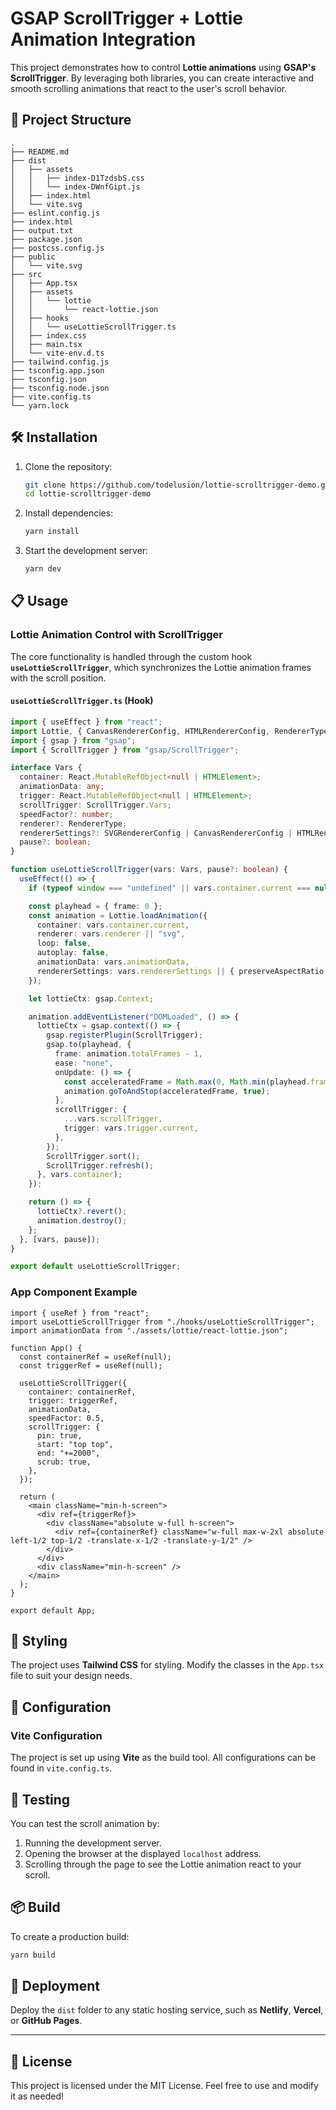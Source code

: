 # GSAP ScrollTrigger + Lottie Animation Integration

This project demonstrates how to control **Lottie animations** using **GSAP's ScrollTrigger**. By leveraging both libraries, you can create interactive and smooth scrolling animations that react to the user's scroll behavior.

## 📂 Project Structure
```
.
├── README.md
├── dist
│   ├── assets
│   │   ├── index-D1TzdsbS.css
│   │   └── index-DWnfGipt.js
│   ├── index.html
│   └── vite.svg
├── eslint.config.js
├── index.html
├── output.txt
├── package.json
├── postcss.config.js
├── public
│   └── vite.svg
├── src
│   ├── App.tsx
│   ├── assets
│   │   └── lottie
│   │       └── react-lottie.json
│   ├── hooks
│   │   └── useLottieScrollTrigger.ts
│   ├── index.css
│   ├── main.tsx
│   └── vite-env.d.ts
├── tailwind.config.js
├── tsconfig.app.json
├── tsconfig.json
├── tsconfig.node.json
├── vite.config.ts
└── yarn.lock
```

## 🛠️ Installation
1. Clone the repository:
   ```bash
   git clone https://github.com/todelusion/lottie-scrolltrigger-demo.git
   cd lottie-scrolltrigger-demo
   ```
2. Install dependencies:
   ```bash
   yarn install
   ```
3. Start the development server:
   ```bash
   yarn dev
   ```

## 📋 Usage
### Lottie Animation Control with ScrollTrigger
The core functionality is handled through the custom hook **`useLottieScrollTrigger`**, which synchronizes the Lottie animation frames with the scroll position.

#### **`useLottieScrollTrigger.ts`** (Hook)
```typescript
import { useEffect } from "react";
import Lottie, { CanvasRendererConfig, HTMLRendererConfig, RendererType, SVGRendererConfig } from "lottie-web";
import { gsap } from "gsap";
import { ScrollTrigger } from "gsap/ScrollTrigger";

interface Vars {
  container: React.MutableRefObject<null | HTMLElement>;
  animationData: any;
  trigger: React.MutableRefObject<null | HTMLElement>;
  scrollTrigger: ScrollTrigger.Vars;
  speedFactor?: number;
  renderer?: RendererType;
  rendererSettings?: SVGRendererConfig | CanvasRendererConfig | HTMLRendererConfig;
  pause?: boolean;
}

function useLottieScrollTrigger(vars: Vars, pause?: boolean) {
  useEffect(() => {
    if (typeof window === "undefined" || vars.container.current === null || vars.trigger === null || pause) return;

    const playhead = { frame: 0 };
    const animation = Lottie.loadAnimation({
      container: vars.container.current,
      renderer: vars.renderer || "svg",
      loop: false,
      autoplay: false,
      animationData: vars.animationData,
      rendererSettings: vars.rendererSettings || { preserveAspectRatio: "xMidYMid slice" },
    });

    let lottieCtx: gsap.Context;

    animation.addEventListener("DOMLoaded", () => {
      lottieCtx = gsap.context(() => {
        gsap.registerPlugin(ScrollTrigger);
        gsap.to(playhead, {
          frame: animation.totalFrames - 1,
          ease: "none",
          onUpdate: () => {
            const acceleratedFrame = Math.max(0, Math.min(playhead.frame * (vars?.speedFactor ?? 1), animation.totalFrames - 1));
            animation.goToAndStop(acceleratedFrame, true);
          },
          scrollTrigger: {
            ...vars.scrollTrigger,
            trigger: vars.trigger.current,
          },
        });
        ScrollTrigger.sort();
        ScrollTrigger.refresh();
      }, vars.container);
    });

    return () => {
      lottieCtx?.revert();
      animation.destroy();
    };
  }, [vars, pause]);
}

export default useLottieScrollTrigger;
```

### **App Component Example**
```tsx
import { useRef } from "react";
import useLottieScrollTrigger from "./hooks/useLottieScrollTrigger";
import animationData from "./assets/lottie/react-lottie.json";

function App() {
  const containerRef = useRef(null);
  const triggerRef = useRef(null);

  useLottieScrollTrigger({
    container: containerRef,
    trigger: triggerRef,
    animationData,
    speedFactor: 0.5,
    scrollTrigger: {
      pin: true,
      start: "top top",
      end: "+=2000",
      scrub: true,
    },
  });

  return (
    <main className="min-h-screen">
      <div ref={triggerRef}>
        <div className="absolute w-full h-screen">
          <div ref={containerRef} className="w-full max-w-2xl absolute left-1/2 top-1/2 -translate-x-1/2 -translate-y-1/2" />
        </div>
      </div>
      <div className="min-h-screen" />
    </main>
  );
}

export default App;
```

## 🎨 Styling
The project uses **Tailwind CSS** for styling. Modify the classes in the `App.tsx` file to suit your design needs.

## 🔧 Configuration
### **Vite Configuration**
The project is set up using **Vite** as the build tool. All configurations can be found in `vite.config.ts`.

## 🧪 Testing
You can test the scroll animation by:
1. Running the development server.
2. Opening the browser at the displayed `localhost` address.
3. Scrolling through the page to see the Lottie animation react to your scroll.

## 📦 Build
To create a production build:
```bash
yarn build
```

## 🚀 Deployment
Deploy the `dist` folder to any static hosting service, such as **Netlify**, **Vercel**, or **GitHub Pages**.

---

## 📝 License
This project is licensed under the MIT License. Feel free to use and modify it as needed!

